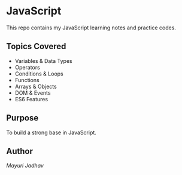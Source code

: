 # JavaScript

This repo contains my JavaScript learning notes and practice codes.

## Topics Covered
- Variables & Data Types  
- Operators  
- Conditions & Loops  
- Functions  
- Arrays & Objects  
- DOM & Events  
- ES6 Features

## Purpose
To build a strong base in JavaScript.

## Author
*Mayuri Jadhav* 

